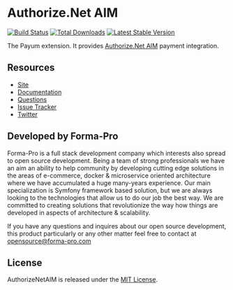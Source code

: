 # Authorize.Net AIM
[![Build Status](https://travis-ci.org/Payum/AuthorizeNetAim.png?branch=master)](https://travis-ci.org/Payum/AuthorizeNetAim)
[![Total Downloads](https://poser.pugx.org/payum/authorize-net-aim/d/total.png)](https://packagist.org/packages/payum/authorize-net-aim)
[![Latest Stable Version](https://poser.pugx.org/payum/authorize-net-aim/version.png)](https://packagist.org/packages/payum/authorize-net-aim)

The Payum extension. It provides [Authorize.Net AIM](http://www.authorize.net/) payment integration.

## Resources

* [Site](https://payum.forma-pro.com/)
* [Documentation](https://github.com/Payum/Payum/blob/master/docs/index.md#authorizenet-aim)
* [Questions](http://stackoverflow.com/questions/tagged/payum)
* [Issue Tracker](https://github.com/Payum/Payum/issues)
* [Twitter](https://twitter.com/payumphp)

## Developed by Forma-Pro

Forma-Pro is a full stack development company which interests also spread to open source development. 
Being a team of strong professionals we have an aim an ability to help community by developing cutting edge solutions in the areas of e-commerce, docker & microservice oriented architecture where we have accumulated a huge many-years experience. 
Our main specialization is Symfony framework based solution, but we are always looking to the technologies that allow us to do our job the best way. We are committed to creating solutions that revolutionize the way how things are developed in aspects of architecture & scalability.

If you have any questions and inquires about our open source development, this product particularly or any other matter feel free to contact at opensource@forma-pro.com

## License

AuthorizeNetAIM is released under the [MIT License](LICENSE).
